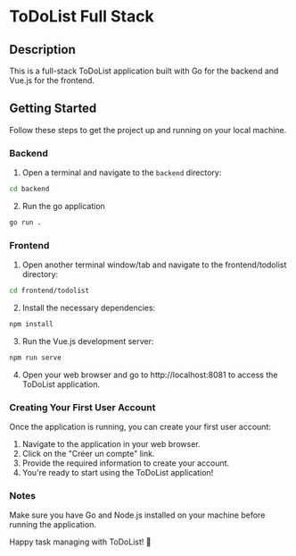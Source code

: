 # ToDoList Full Stack

## Description

This is a full-stack ToDoList application built with Go for the backend and Vue.js for the frontend.

## Getting Started

Follow these steps to get the project up and running on your local machine.

### Backend

1. Open a terminal and navigate to the `backend` directory:

 ```bash
 cd backend
  ```

2. Run the go application
  
  ```bash
  go run .
  ```

### Frontend

1. Open another terminal window/tab and navigate to the frontend/todolist directory:
 
  ```bash
  cd frontend/todolist
  ```

2. Install the necessary dependencies:
   
  ```bash
  npm install
  ```

3. Run the Vue.js development server:

  ```bash
  npm run serve
  ```
4. Open your web browser and go to http://localhost:8081 to access the ToDoList application.

### Creating Your First User Account

Once the application is running, you can create your first user account:

1. Navigate to the application in your web browser.
2. Click on the "Créer un compte" link.
3. Provide the required information to create your account.
4. You're ready to start using the ToDoList application!

### Notes

Make sure you have Go and Node.js installed on your machine before running the application.

Happy task managing with ToDoList! 🚀



